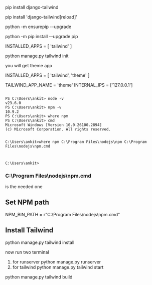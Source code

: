 pip install django-tailwind

pip install 'django-tailwind[reload]'

python -m ensurepip --upgrade

python -m pip install --upgrade pip

<!-- In settings.py update tailwind  -->

INSTALLED_APPS = [
    'tailwind'
]

python manage.py tailwind init

you will get theme app

INSTALLED_APPS = [
    'tailwind',
    'theme'
]

TAILWIND_APP_NAME = 'theme'
INTERNAL_IPS = ['127.0.0.1']

<code>
PS C:\Users\ankit> node -v
v23.6.0
PS C:\Users\ankit> npm -v
10.9.2
PS C:\Users\ankit> where npm
PS C:\Users\ankit> cmd
Microsoft Windows [Version 10.0.26100.2894]
(c) Microsoft Corporation. All rights reserved.

C:\Users\ankit>where npm
C:\Program Files\nodejs\npm
C:\Program Files\nodejs\npm.cmd

C:\Users\ankit>
</code>

### C:\Program Files\nodejs\npm.cmd

is the needed one

## Set NPM path

NPM_BIN_PATH = r"C:\Program Files\nodejs\npm.cmd"

## Install Tailwind

python manage.py tailwind install

now run two terminal

1) for runserver
python manage.py runserver
2) for tailwind
python manage.py tailwind start

<!-- for production -->
python manage.py tailwind build
